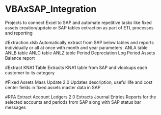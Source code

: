 # VBAxSAP_Integration
Projects to connect Excel to SAP and automate repetitive tasks like fixed assets creation/update or SAP tables extraction as part of ETL processes and reporting

#Extraction.xlsb
  Automatically extract from SAP below tables and reports individually or all at once with month and year parameters:
  ANLA table
  ANLB table
  ANLC table
  ANLZ table
  Period Depreciation Log
  Period Assets Balance report

#Extract KNA1 Table
  Extracts KNA1 table from SAP and vlookups each customer to its category

#Fixed Assets Mass Update 2.0
  Updates description, useful life and cost center fields in fixed assets master data in SAP
  
#RPA Extract Account Ledgers 2.0
  Extracts Journal Entries Reports for the selected accounts and periods from SAP along with SAP status bar messages
